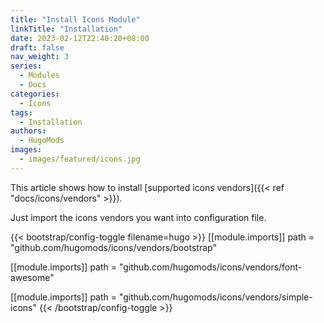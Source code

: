 ```yaml
---
title: "Install Icons Module"
linkTitle: "Installation"
date: 2023-02-12T22:40:20+08:00
draft: false
nav_weight: 3
series:
  - Modules
  - Docs
categories:
  - Icons
tags:
  - Installation
authors:
  - HugoMods
images:
  - images/featured/icons.jpg
---
```


This article shows how to install [supported icons vendors]({{< ref "docs/icons/vendors" >}}).

<!--more-->

Just import the icons vendors you want into configuration file.

{{< bootstrap/config-toggle filename=hugo >}}
[[module.imports]]
path = "github.com/hugomods/icons/vendors/bootstrap"

[[module.imports]]
path = "github.com/hugomods/icons/vendors/font-awesome"

[[module.imports]]
path = "github.com/hugomods/icons/vendors/simple-icons"
{{< /bootstrap/config-toggle >}}

